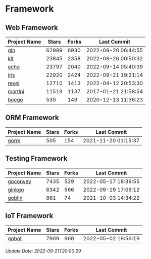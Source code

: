 # Framework

## Web Framework
| Project Name | Stars | Forks | Last Commit |
| ------------ | ----- | ----- | ----------- |
| [gin](https://github.com/gin-gonic/gin) | 62989 | 6930 | 2022-09-20 06:44:55 |
| [kit](https://github.com/go-kit/kit) | 23845 | 2358 | 2022-08-26 00:50:32 |
| [echo](https://github.com/labstack/echo) | 23797 | 2040 | 2022-09-14 05:40:39 |
| [iris](https://github.com/kataras/iris) | 22920 | 2424 | 2022-09-21 19:21:14 |
| [revel](https://github.com/revel/revel) | 12710 | 1413 | 2022-04-12 20:53:30 |
| [martini](https://github.com/go-martini/martini) | 11519 | 1137 | 2017-01-21 21:58:54 |
| [beego](https://github.com/astaxie/beego) | 530 | 149 | 2020-12-13 11:36:23 |

## ORM Framework
| Project Name | Stars | Forks | Last Commit |
| ------------ | ----- | ----- | ----------- |
| [gorm](https://github.com/jinzhu/gorm) | 505 | 154 | 2021-11-20 01:15:37 |

## Testing Framework
| Project Name | Stars | Forks | Last Commit |
| ------------ | ----- | ----- | ----------- |
| [goconvey](https://github.com/smartystreets/goconvey) | 7435 | 529 | 2022-05-17 18:39:55 |
| [ginkgo](https://github.com/onsi/ginkgo) | 6342 | 566 | 2022-09-19 17:06:12 |
| [goblin](https://github.com/franela/goblin) | 861 | 74 | 2021-10-03 14:34:22 |

## IoT Framework
| Project Name | Stars | Forks | Last Commit |
| ------------ | ----- | ----- | ----------- |
| [gobot](https://github.com/hybridgroup/gobot) | 7909 | 969 | 2022-05-02 19:56:19 |

*Update Date: 2022-09-21T20:00:29*